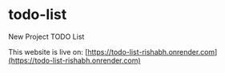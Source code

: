 # todo-list
New Project TODO List

This website is live on: [https://todo-list-rishabh.onrender.com](https://todo-list-rishabh.onrender.com)
